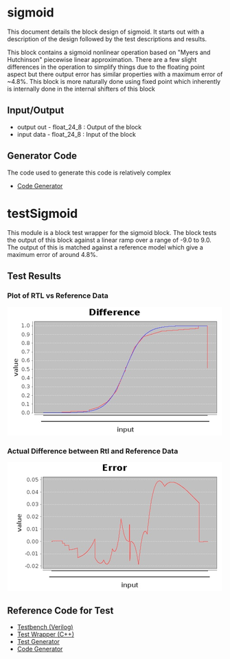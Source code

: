 
# sigmoid

This document details the block design of sigmoid. It starts out with a description of the design followed
by the test descriptions and results.


This block contains a sigmoid nonlinear operation based on "Myers and Hutchinson" piecewise linear approximation.
There are a few slight differences in the operation to simplify things due to the floating point aspect but
there output error has similar properties with a maximum error of ~4.8%. This block is more naturally done using
fixed point which inherently is internally done in the internal shifters of this block


## Input/Output
* output out      - float_24_8   : Output of the block
* input  data      - float_24_8    : Input of the block

## Generator Code

The code used to generate this code is relatively complex

* [Code Generator](../../../src/main/scala/com/simplifide/generate/blocks/neural//Sigmoid.scala)



# testSigmoid


This module is a block test wrapper for the sigmoid block. The block tests the output of this block
against a linear ramp over a range of -9.0 to 9.0. The output of this is matched
against a reference model which give a maximum error of around 4.8%.

## Test Results

### Plot of RTL vs Reference Data

![Ref vs RTL](discrim.jpg)

### Actual Difference between Rtl and Reference Data
![RTL](discrime.jpg)

## Reference Code for Test
* [Testbench (Verilog)](../test/testSigmoid.v)
* [Test Wrapper (C++)](../test/testSigmoid.cpp)
* [Test Generator](../../../src/test/scala/com/simplifide/generate/neural//SigmoidTest.scala)
* [Code Generator](../../../src/main/scala/com/simplifide/generate/blocks/neural//Sigmoid.scala)



        


